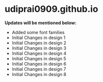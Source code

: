 # udiprai0909.github.io

**Updates will be mentioned below:**

- Added some font families
- Initial Changes in design 1
- Initial Changes in design 2
- Initial Changes in design 3
- Initial Changes in design 4
- Initial Changes in design 5
- Initial Changes in design 6
- Initial Changes in design 7
- Initial Changes in design 8
